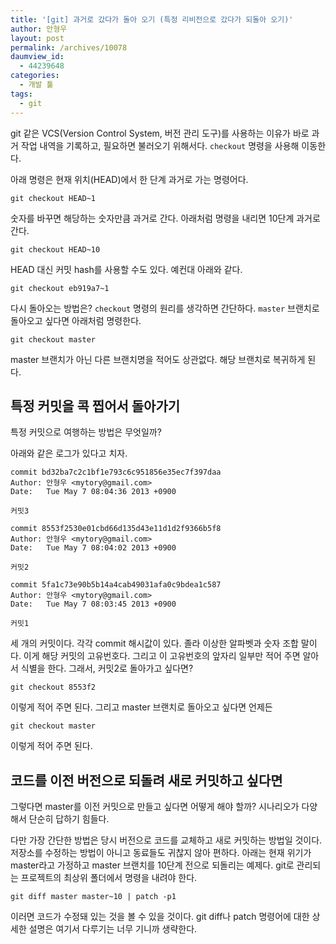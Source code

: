 ```yaml
---
title: '[git] 과거로 갔다가 돌아 오기 (특정 리비전으로 갔다가 되돌아 오기)'
author: 안형우
layout: post
permalink: /archives/10078
daumview_id:
  - 44239648
categories:
  - 개발 툴
tags:
  - git
---
```

git 같은 VCS(Version Control System, 버전 관리 도구)를 사용하는 이유가 바로 과거 작업 내역을 기록하고, 필요하면 불러오기 위해서다. `checkout` 명령을 사용해 이동한다.

아래 명령은 현재 위치(HEAD)에서 한 단계 과거로 가는 명령어다.

    git checkout HEAD~1

숫자를 바꾸면 해당하는 숫자만큼 과거로 간다. 아래처럼 명령을 내리면 10단계 과거로 간다.

    git checkout HEAD~10

HEAD 대신 커밋 hash를 사용할 수도 있다. 예컨대 아래와 같다.

    git checkout eb919a7~1

다시 돌아오는 방법은? `checkout` 명령의 원리를 생각하면 간단하다. `master` 브랜치로 돌아오고 싶다면 아래처럼 명령한다.

    git checkout master

master 브랜치가 아닌 다른 브랜치명을 적어도 상관없다. 해당 브랜치로 복귀하게 된다.


## 특정 커밋을 콕 찝어서 돌아가기

특정 커밋으로 여행하는 방법은 무엇일까?

아래와 같은 로그가 있다고 치자.

    commit bd32ba7c2c1bf1e793c6c951856e35ec7f397daa
    Author: 안형우 <mytory@gmail.com>
    Date:   Tue May 7 08:04:36 2013 +0900
    
    커밋3
    
    commit 8553f2530e01cbd66d135d43e11d1d2f9366b5f8
    Author: 안형우 <mytory@gmail.com>
    Date:   Tue May 7 08:04:02 2013 +0900
    
    커밋2
    
    commit 5fa1c73e90b5b14a4cab49031afa0c9bdea1c587
    Author: 안형우 <mytory@gmail.com>
    Date:   Tue May 7 08:03:45 2013 +0900
    
    커밋1
    

세 개의 커밋이다. 각각 commit 해시값이 있다. 졸라 이상한 알파벳과 숫자 조합 말이다. 이게 해당 커밋의 고유번호다. 그리고 이 고유번호의 앞자리 일부만 적어 주면 알아서 식별을 한다. 그래서, 커밋2로 돌아가고 싶다면?

    git checkout 8553f2

이렇게 적어 주면 된다. 그리고 master 브랜치로 돌아오고 싶다면 언제든

    git checkout master

이렇게 적어 주면 된다.

## 코드를 이전 버전으로 되돌려 새로 커밋하고 싶다면

그렇다면 master를 이전 커밋으로 만들고 싶다면 어떻게 해야 할까? 시나리오가 다양해서 단순히 답하기 힘들다. 

다만 가장 간단한 방법은 당시 버전으로 코드를 교체하고 새로 커밋하는 방법일 것이다. 저장소를 수정하는 방법이 아니고 동료들도 귀찮지 않아 편하다. 아래는 현재 위기가 master라고 가정하고 master 브랜치를 10단계 전으로 되돌리는 예제다. git로 관리되는 프로젝트의 최상위 폴더에서 명령을 내려야 한다.

    git diff master master~10 | patch -p1

이러면 코드가 수정돼 있는 것을 볼 수 있을 것이다. git diff나 patch 명령어에 대한 상세한 설명은 여기서 다루기는 너무 기니까 생략한다.
